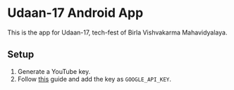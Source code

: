 # Udaan-17 Android App

This is the app for Udaan-17, tech-fest of Birla Vishvakarma Mahavidyalaya.

## Setup

1. Generate a YouTube key.
2. Follow [this](https://medium.com/code-better/hiding-api-keys-from-your-android-repository-b23f5598b906) guide and add the key as `GOOGLE_API_KEY`.
